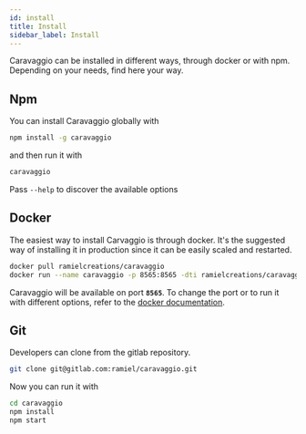 ```yaml
---
id: install
title: Install
sidebar_label: Install
---
```


Caravaggio can be installed in different ways, through docker or with npm. Depending on your needs, find here your way.

## Npm

You can install Caravaggio globally with

```bash
npm install -g caravaggio
```

and then run it with

```bash
caravaggio
```

Pass `--help` to discover the available options

## Docker

The easiest way to install Carvaggio is through docker. It's the suggested way of installing it in production since it can be easily scaled and restarted.

```bash
docker pull ramielcreations/caravaggio
docker run --name caravaggio -p 8565:8565 -dti ramielcreations/caravaggio:latest
```

Caravaggio will be available on port **`8565`**. To change the port or to run it with different options, refer to the [docker documentation](https://hub.docker.com/r/ramielcreations/caravaggio).

## Git

Developers can clone from the gitlab repository.

```bash
git clone git@gitlab.com:ramiel/caravaggio.git
```

Now you can run it with

```bash
cd caravaggio
npm install
npm start
```
